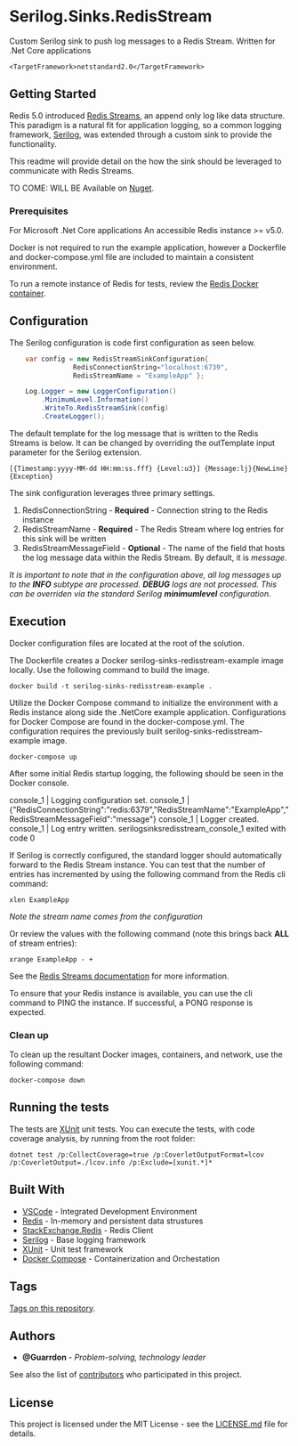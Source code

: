 # Serilog.Sinks.RedisStream

Custom Serilog sink to push log messages to a Redis Stream.
Written for .Net Core applications 

```
<TargetFramework>netstandard2.0</TargetFramework>
```

## Getting Started

Redis 5.0 introduced [Redis Streams](https://redis.io/topics/streams-intro), an append only log like data structure.  This paradigm is a natural fit for application logging, so a common logging framework, [Serilog](https://serilog.net/), was extended through a custom sink to provide the functionality.

This readme will provide detail on the how the sink should be leveraged to communicate with Redis Streams.

TO COME: WILL BE Available on [Nuget](https://www.nuget.org/packages/Serilog.Sinks.RedisStream/).

### Prerequisites

For Microsoft .Net Core applications
An accessible Redis instance >= v5.0.

Docker is not required to run the example application, however a Dockerfile and docker-compose.yml file are included to maintain a consistent environment.

To run a remote instance of Redis for tests, review the [Redis Docker container](https://hub.docker.com/_/redis).    


## Configuration

The Serilog configuration is code first configuration as seen below.

```csharp
    var config = new RedisStreamSinkConfiguration{
                RedisConnectionString="localhost:6739",
                RedisStreamName = "ExampleApp" };

    Log.Logger = new LoggerConfiguration()
        .MinimumLevel.Information()
        .WriteTo.RedisStreamSink(config)
        .CreateLogger();
```

The default template for the log message that is written to the Redis Streams is below.  It can be changed by overriding the outTemplate input parameter for the Serilog extension.

```
[{Timestamp:yyyy-MM-dd HH:mm:ss.fff} {Level:u3}] {Message:lj}{NewLine}{Exception}
```

The sink configuration leverages three primary settings.
1. RedisConnectionString - **Required** - Connection string to the Redis instance
1. RedisStreamName - **Required** - The Redis Stream where log entries for this sink will be written
1. RedisStreamMessageField - **Optional** - The name of the field that hosts the log message data within the Redis Stream.  By default, it is *message*.

*It is important to note that in the configuration above, all log messages up to the **INFO** subtype are processed.  **DEBUG** logs are not processed.  This can be overriden via the standard Serilog **minimumlevel** configuration.* 


## Execution

Docker configuration files are located at the root of the solution.

The Dockerfile creates a Docker serilog-sinks-redisstream-example image locally.  Use the following command to build the image.

```
docker build -t serilog-sinks-redisstream-example .
```

Utilize the Docker Compose command to initialize the environment with a Redis instance along side the .NetCore example application.  Configurations for Docker Compose are found in the docker-compose.yml.  The configuration requires the previously built serilog-sinks-redisstream-example image.

```
docker-compose up
```

After some initial Redis startup logging, the following should be seen in the Docker console.

console_1  | Logging configuration set.
console_1  | {"RedisConnectionString":"redis:6379","RedisStreamName":"ExampleApp","RedisStreamMessageField":"message"}
console_1  | Logger created.
console_1  | Log entry written.
serilogsinksredisstream_console_1 exited with code 0

If Serilog is correctly configured, the standard logger should automatically forward to the Redis Stream instance.
You can test that the number of entries has incremented by using the following command from the Redis cli command:

```
xlen ExampleApp
```
*Note the stream name comes from the configuration*

Or review the values with the following command (note this brings back **ALL** of stream entries):

```
xrange ExampleApp - +
```

See the [Redis Streams documentation](https://redis.io/topics/streams-intro) for more information.

To ensure that your Redis instance is available, you can use the cli command to PING the instance.  If successful, a PONG response is expected.


### Clean up

To clean up the resultant Docker images, containers, and network, use the following command: 

```
docker-compose down
```


## Running the tests

The tests are [XUnit](https://xunit.github.io/) unit tests.
You can execute the tests, with code coverage analysis, by running from the root folder:

```
dotnet test /p:CollectCoverage=true /p:CoverletOutputFormat=lcov /p:CoverletOutput=./lcov.info /p:Exclude=[xunit.*]*
```


## Built With

* [VSCode](https://code.visualstudio.com/) - Integrated Development Environment
* [Redis](https://redis.io/) - In-memory and persistent data strustures
* [StackExchange.Redis](https://github.com/StackExchange/StackExchange.Redis) - Redis Client
* [Serilog](https://serilog.net/) - Base logging framework
* [XUnit](https://xunit.github.io/) - Unit test framework
* [Docker Compose](https://docs.docker.com/compose/) - Containerization and Orchestation

## Tags

[Tags on this repository](https://github.com/guarrdon/serilogsinksredisstream/tags). 

## Authors

* **@Guarrdon** - *Problem-solving, technology leader*

See also the list of [contributors](https://github.com/guarrdon/serilogsinksredisstream/contributors) who participated in this project.

## License

This project is licensed under the MIT License - see the [LICENSE.md](LICENSE.md) file for details.